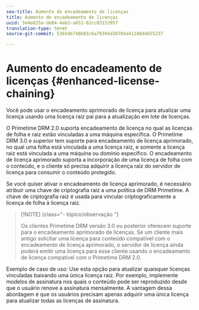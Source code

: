 ```yaml
---
seo-title: Aumento do encadeamento de licenças
title: Aumento do encadeamento de licenças
uuid: 5e4e825a-de84-4ab2-a652-02cc03153957
translation-type: tm+mt
source-git-commit: 53654b740b03c6a79394d30704a41186d4655237

---
```



# Aumento do encadeamento de licenças {#enhanced-license-chaining}

Você pode usar o encadeamento aprimorado de licença para atualizar uma licença usando uma licença raiz pai para a atualização em lote de licenças.

O Primetime DRM 2.0 suporta encadeamento de licença no qual as licenças de folha e raiz estão vinculadas a uma máquina específica. O Primetime DRM 3.0 e superior tem suporte para encadeamento de licença aprimorado, no qual uma folha está vinculada a uma licença raiz, e somente a licença raiz está vinculada a uma máquina ou domínio específico. O encadeamento de licença aprimorado suporta a incorporação de uma licença de folha com o conteúdo, e o cliente só precisa adquirir a licença raiz do servidor de licença para consumir o conteúdo protegido.

Se você quiser ativar o encadeamento de licença aprimorado, é necessário atribuir uma chave de criptografia raiz a uma política de DRM Primetime. A chave de criptografia raiz é usada para vincular criptograficamente a licença de folha à licença raiz.

>[!NOTE] {class=&quot;- tópico/observação &quot;}
>
>Os clientes Primetime DRM versão 3.0 ou posterior oferecem suporte para o encadeamento aprimorado de licenças. Se um cliente mais antigo solicitar uma licença para conteúdo compatível com o encadeamento de licença aprimorado, o servidor de licença ainda poderá emitir uma licença para esse cliente usando o encadeamento de licença compatível com o Primetime DRM 2.0.

Exemplo de caso de uso: Use esta opção para atualizar quaisquer licenças vinculadas baixando uma única licença raiz. Por exemplo, implemente modelos de assinatura nos quais o conteúdo pode ser reproduzido desde que o usuário renove a assinatura mensalmente. A vantagem dessa abordagem é que os usuários precisam apenas adquirir uma única licença para atualizar todas as licenças de assinatura.
